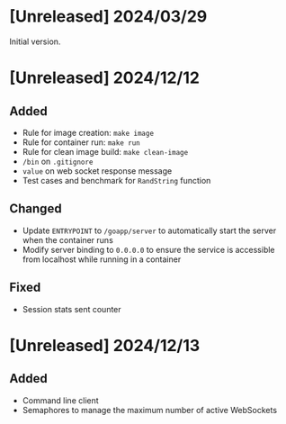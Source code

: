 # [Unreleased] 2024/03/29

Initial version.

# [Unreleased] 2024/12/12

## Added

- Rule for image creation: `make image`
- Rule for container run: `make run`
- Rule for clean image build: `make clean-image`
- `/bin` on `.gitignore`
- `value` on web socket response message
- Test cases and benchmark for `RandString` function

## Changed

- Update `ENTRYPOINT` to `/goapp/server` to automatically start the server when the container runs
- Modify server binding to `0.0.0.0` to ensure the service is accessible from localhost while running in a container

## Fixed

- Session stats sent counter

# [Unreleased] 2024/12/13

## Added

- Command line client
- Semaphores to manage the maximum number of active WebSockets